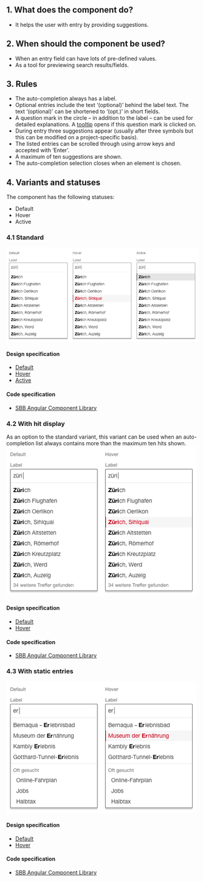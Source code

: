 ## 1. What does the component do?
* It helps the user with entry by providing suggestions.


## 2. When should the component be used?
* When an entry field can have lots of pre-defined values.
* As a tool for previewing search results/fields.


## 3. Rules
* The auto-completion always has a label.
* Optional entries include the text ‘(optional)’ behind the label text. The text ‘(optional)’ can be shortened to ‘(opt.)’ in short fields.
* A question mark in the circle – in addition to the label – can be used for detailed explanations. A [tooltip](https://digital.sbb.ch/en/webapps/components/tooltip) opens if this question mark is clicked on.
* During entry three suggestions appear (usually after three symbols but this can be modified on a project-specific basis).
* The listed entries can be scrolled through using arrow keys and accepted with ‘Enter’.
* A maximum of ten suggestions are shown.
* The auto-completion selection closes when an element is chosen.


## 4. Variants and statuses
The component has the following statuses:
* Default
* Hover
* Active

### 4.1 Standard
![Image of the autocomplete component in the standard variant](https://raw.githubusercontent.com/sbb-design-systems/design-system-webapp-documentation/master/documentation/components/autocompletion/images/autocompletion_default.png 'class: image')

#### Design specification
*   [Default](https://www.sketch.com/s/58b25e4c-bf9c-4f74-973f-503538fcbea2/a/8jVp57#Inspector)
*   [Hover](https://www.sketch.com/s/58b25e4c-bf9c-4f74-973f-503538fcbea2/a/2q7ekM#Inspector)
*   [Active](https://www.sketch.com/s/58b25e4c-bf9c-4f74-973f-503538fcbea2/a/MVmMnw#Inspector)

#### Code specification
* [SBB Angular Component Library](https://angular.app.sbb.ch/angular/components/autocomplete)

### 4.2 With hit display
As an option to the standard variant, this variant can be used when an auto-completion list always contains more than the maximum ten hits shown.
![Image of the autocompletion component with display of hits](https://raw.githubusercontent.com/sbb-design-systems/design-system-webapp-documentation/master/documentation/components/autocompletion/images/Autocompletion_Overflow.png 'class: image')

#### Design specification
*   [Default](https://www.sketch.com/s/58b25e4c-bf9c-4f74-973f-503538fcbea2/a/5ynoWw#Inspector)
*   [Hover](https://www.sketch.com/s/58b25e4c-bf9c-4f74-973f-503538fcbea2/a/bDLaKJ#Inspector)

#### Code specification
* [SBB Angular Component Library](https://angular.app.sbb.ch/angular/components/autocomplete)

### 4.3 With static entries
![Image of the autocompletion component with static entries](https://raw.githubusercontent.com/sbb-design-systems/design-system-webapp-documentation/master/documentation/components/autocompletion/images/Autocompletion_Static.png 'class: image')

#### Design specification
* [Default](https://www.sketch.com/s/58b25e4c-bf9c-4f74-973f-503538fcbea2/a/Wjdn3y#Inspector)
* [Hover](https://www.sketch.com/s/58b25e4c-bf9c-4f74-973f-503538fcbea2/a/3LoxEr#Inspector)

#### Code specification
* [SBB Angular Component Library](https://angular.app.sbb.ch/angular/components/autocomplete)